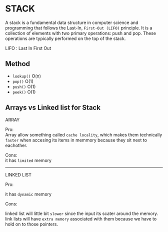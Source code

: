 # STACK

A stack is a fundamental data structure in computer science and programming that follows the Last-In, `First-Out (LIFO)` principle. It is a collection of elements with two primary operations: push and pop. These operations are typically performed on the top of the stack.

LIFO : Last In First Out

## Method

- `lookup()` O(n)
- `pop()` O(1)
- `push()` O(1)
- `peek()` O(1)

## Arrays vs Linked list for Stack

ARRAY

Pro:<br>
Array allow something called `cache locality`, which makes them technically `faster` when accesing its items in memmory because they sit next to eachother.

Cons:<br>
it has `limited` memory

---

LINKED LIST

Pro:

it has `dynamic` memory

Cons:

linked list will little bit `slower` since the input its scater around the memory.
link lists will have `extra memory` associated with them because we have to hold on to those pointers.
